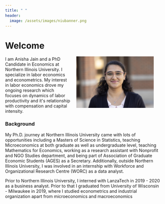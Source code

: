 ```yaml
---
title: " "
header:
  image: /assets/images/niubanner.png
---
```


# Welcome​

<img src="https://raw.githubusercontent.com/AnishaJain41/Anisha-Jain-Profile/refs/heads/master/assets/images/24-Anisha_Jain-1107-WD-03.jpg" width="50%" hspace="20" align="right">


I am Anisha Jain and a PhD Candidate in Economics at Northern Illinois University. I specialize in labor economics and econometrics. My interest in labor economics drove my ongoing research which focuses on dynamics of labor productivity and it's relationship with compensation and capital intensity.


### Background
My Ph.D. journey at Northern Illinois University came with lots of opportunities including a Masters of Science in Statistics, teaching Microeconomics at both graduate as well as undergraduate level, teaching Mathematics for Economics, working as a research assistant with Nonprofit and NGO Studies department, and being part of Association of Graduate Economic Students (AGES) as a Secretary. Additionally, outside Northern Illinois University, I was involved in an internship with Workforce and Organizational Research Centre (WORC) as a data analyst.

Prior to Northern Illinois University, I interned with LanzaTech in 2019 - 2020 as a business analyst. Prior to that I graduated from University of Wisconsin - Milwaukee in 2019, where I studied econometrics and industrial organization apart from microeconomics and macroeconomics


